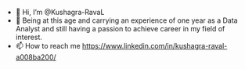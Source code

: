 - 👋 Hi, I’m @Kushagra-RavaL
- 🏃 Being at this age and carrying an experience of one year as a Data Analyst and still having a passion to achieve career in my field of interest.
- 📫 How to reach me https://www.linkedin.com/in/kushagra-raval-a008ba200/
